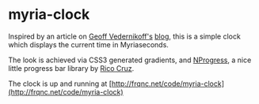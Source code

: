 myria-clock
===========

Inspired by an article on [Geoff Vedernikoff's](https://github.com/yefim) [blog](http://blog.yef.im/), this is a simple clock which displays the current time in Myriaseconds.

The look is achieved via CSS3 generated gradients, and [NProgress](http://ricostacruz.com/nprogress/), a nice little progress bar library by [Rico Cruz](https://github.com/rstacruz/nprogress).

The clock is up and running at [http://frqnc.net/code/myria-clock](http://frqnc.net/code/myria-clock)
